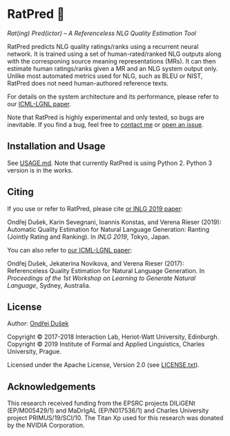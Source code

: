 RatPred 🐀
=========

_Rat(ing) Pred(ictor) – A Referenceless NLG Quality Estimation Tool_

RatPred predicts NLG quality ratings/ranks using a recurrent neural network. 
It is trained using a set of human-rated/ranked NLG outputs along with the corresponing 
source meaning representations (MRs). It can then estimate human ratings/ranks given
a MR and an NLG system output only. Unlike most automated metrics used for NLG, 
such as BLEU or NIST, RatPred does not need human-authored reference texts.

For details on the system architecture and its performance, please refer to
our [ICML-LGNL paper](https://arxiv.org/abs/1708.01759).

Note that RatPred is highly experimental and only tested, so bugs are inevitable. If you find a bug, feel free to [contact me](https://github.com/tuetschek) or [open an issue](https://github.com/UFAL-DSG/ratpred/issues). 

Installation and Usage
----------------------

See [USAGE.md](USAGE.md). Note that currently RatPred is using Python 2. Python 3 version is in the works.

Citing
------

If you use or refer to RatPred, please cite [or INLG 2019 paper](https://arxiv.org/abs/1910.04731):

Ondřej Dušek, Karin Sevegnani, Ioannis Konstas, and Verena Rieser (2019): Automatic Quality Estimation for Natural Language Generation: Ranting (Jointly Rating and Ranking). In _INLG 2019_, Tokyo, Japan.

You can also refer to [our ICML-LGNL paper](https://arxiv.org/abs/1708.01759):

Ondřej Dušek, Jekaterina Novikova, and Verena Rieser (2017): Referenceless Quality Estimation for Natural Language Generation. In _Proceedings of the 1st Workshop on Learning to Generate Natural Language_, Sydney, Australia.

License
-------

Author: [Ondřej Dušek](https://github.com/tuetschek)

Copyright © 2017-2018 Interaction Lab, Heriot-Watt University, Edinburgh.  
Copyright © 2019 Institute of Formal and Applied Linguistics, Charles University, Prague.


Licensed under the Apache License, Version 2.0 (see [LICENSE.txt](LICENSE.txt)).

Acknowledgements
----------------

This research received funding from the EPSRC projects  DILiGENt (EP/M005429/1) and  MaDrIgAL (EP/N017536/1) and Charles University project PRIMUS/19/SCI/10. The Titan Xp used for this research was donated by the NVIDIA Corporation.


